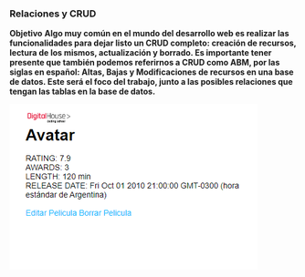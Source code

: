 ### Relaciones y CRUD

**Objetivo**
**Algo muy común en el mundo del desarrollo web es realizar las funcionalidades para dejar
listo un CRUD completo: creación de recursos, lectura de los mismos, actualización y
borrado.
Es importante tener presente que también podemos referirnos a CRUD como ABM, por las
siglas en español: Altas, Bajas y Modificaciones de recursos en una base de datos. Este será
el foco del trabajo, junto a las posibles relaciones que tengan las tablas en la base de datos.**

![preview](https://github.com/lizzytag12/Relaciones-y-CRUD/blob/master/public/img/preview.png)
